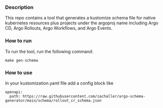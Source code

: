 ### Description
This repo contains a tool that generates a kustomize schema file for native kubernetes resources plus projects under the 
argoproj name including Argo CD, Argo Rollouts, Argo Workflows, and Argo Events.

### How to run
To run the tool, run the following command:
```
make gen-schema
```

### How to use
In your kustomization.yaml file add a config block like

```
openapi:
  path: https://raw.githubusercontent.com/zachaller/argo-schema-generator/main/schema/rollout_cr_schema.json
```